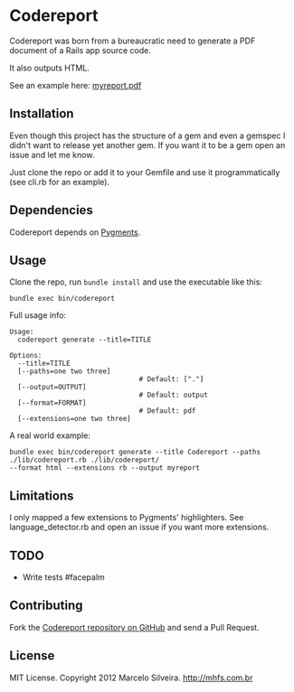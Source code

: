 # Codereport

Codereport was born from a bureaucratic need to generate a PDF document
of a Rails app source code.

It also outputs HTML.

See an example here: [myreport.pdf](http://f.cl.ly/items/0D3k2L3y433e0m2I2b3V/myreport.pdf)

## Installation

Even though this project has the structure of a gem and even a gemspec I
didn't want to release yet another gem. If you want it to be a gem open an
issue and let me know.

Just clone the repo or add it to your Gemfile and use it
programmatically (see cli.rb for an example).

## Dependencies

Codereport depends on [Pygments](http://pygments.org/docs/installation/).

## Usage

Clone the repo, run `bundle install` and use the executable like this:

```
bundle exec bin/codereport
```

Full usage info:

```
Usage:
  codereport generate --title=TITLE

Options:
  --title=TITLE
  [--paths=one two three]
                                # Default: ["."]
  [--output=OUTPUT]
                                # Default: output
  [--format=FORMAT]
                                # Default: pdf
  [--extensions=one two three]
```

A real world example:

```
bundle exec bin/codereport generate --title Codereport --paths ./lib/codereport.rb ./lib/codereport/
--format html --extensions rb --output myreport
```

## Limitations

I only mapped a few extensions to Pygments' highlighters. See
language_detector.rb and open an issue if you want more extensions.

## TODO

* Write tests #facepalm

## Contributing

Fork the [Codereport repository on GitHub](https://github.com/mhfs/codereport)
and send a Pull Request.

## License

MIT License. Copyright 2012 Marcelo Silveira. http://mhfs.com.br
